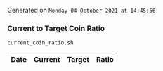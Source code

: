 Generated on `Monday 04-October-2021 at 14:45:56`

### Current to Target Coin Ratio
`current_coin_ratio.sh`

Date|Current|Target|Ratio
---|---|---|---
